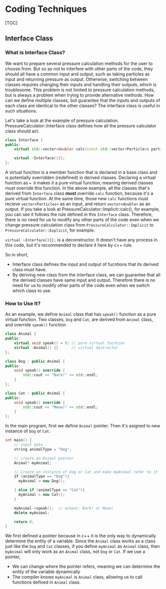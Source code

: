 # Coding Techniques

[TOC]

## Interface Class
### What is Interface Class?
We want to prepare several pressure calculation methods for the user to choose from.
But so as not to interfere with other parts of the code,
they should all have a common input and output,
such as taking particles as input and returning pressure as output.
Otherwise, switching between classes requires changing their inputs
and handling their outputs, which is troublesome.
This problem is not limited to pressure calculation methods,
but is always a problem when trying to provide alternative methods.
How can we define multiple classes,
but guarantee that the inputs and outputs of each class are identical
to the other classes?
The interface class is useful in such situations.

Let's take a look at the example of pressure calculation.
PressureCalculator::Interface class defines
how all the pressure calculator class should act.
```cpp
class Interface {
public:
    virtual std::vector<double> calc(const std::vector<Particle>& particles) = 0;

    virtual ~Interface(){};
};
```
A virtual function is a member function that is declared in a base class
and is potentially overridden (redefined) in derived classes.
Declaring a virtual function as `= 0` makes it a pure virtual function,
meaning derived classes must override this function.
In the above example, all the classes that's derived from `Interface` class
***must*** override `calc` function, because it's a pure virtual function.
At the same time,
those new `calc` functions must recieve `vector<Particles>` as an input,
and return `vector<double>` as an output.
If you take a look at PressureCalculator::Implicit::calc(), for example,
you can see it follows the rule defined in this `Interface` class.
Therefore, there is no need for us to modify any other parts of the code
even when we change pressure calculation class from
`PressureCalculator::Implicit` to `PressureCalculator::Explicit`, for example.

`virtual ~Interface(){};` is a deconstructor.
It doesn't have any process in this code, but it's recommended to declare it here
by c++ rule.

So in short,
- Interface class defines the input and output of fucntions
  that its derived class must have.
- By deriving new class from the interface class, we can guarantee
  that all the derived classes have same input and output.
  Therefore there is no need for us to modify other parts of the code
  even when we switch which class to use.

### How to Use It?
As an example, we define `Animal` class that has `speak()` function
as a pure virtual function.
Two classes, `Dog` and `Cat`, are derived from `Animal` class,
and override `speak()` function.
```cpp
class Animal {
public:
    virtual void speak() = 0; // pure virtual fucntion
    virtual ~Animal() {}      // virtual destructor
};

class Dog : public Animal {
public:
    void speak() override {
        std::cout << "Bark!" << std::endl;
    }
};

class Cat : public Animal {
public:
    void speak() override {
        std::cout << "Meow!" << std::endl;
    }
};
```

In the main program, first we define `Animal` pointer.
Then it's asigned to new instance of `Dog` or `Cat`.
```cpp
int main() {
    // input data
    string animalType = "Dog";

    // create an Animal pointer
    Animal* myAnimal;

    // Create an instance of Dog or Cat and make myAnimal refer to it
    if (animalType == "Dog"){
      myAnimal = new Dog();

    } else if (animalType == "Cat"){
      myAnimal = new Cat();
    }

    myAnimal->speak();  // output: Bark! or Meow!
    delete myAnimal;

    return 0;
}
```

We first defined a pointer because in c++ it is the only way
to dynamically determine the entity of a variable.
Since the `Animal` class works as a class just like the `Dog` and `Cat` classes,
if you define `myAnimal` as `Animal` class,
then `myAnimal` will only work as an `Animal` class, not `Dog` or `Cat`.
If we use a pointer,
- We can change where the pointer refers,
  meaning we can determine the entity of the variable dynamically
- The compiler knows `myAnimal` is `Animal` class, allowing us to call functions
  defined in `Animal` class.